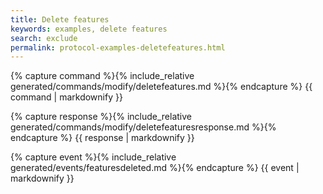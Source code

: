 ```yaml
---
title: Delete features
keywords: examples, delete features
search: exclude
permalink: protocol-examples-deletefeatures.html
---
```


{% capture command %}{% include_relative generated/commands/modify/deletefeatures.md %}{% endcapture %}
{{ command | markdownify }}

{% capture response %}{% include_relative generated/commands/modify/deletefeaturesresponse.md %}{% endcapture %}
{{ response | markdownify }}

{% capture event %}{% include_relative generated/events/featuresdeleted.md %}{% endcapture %}
{{ event | markdownify }}
